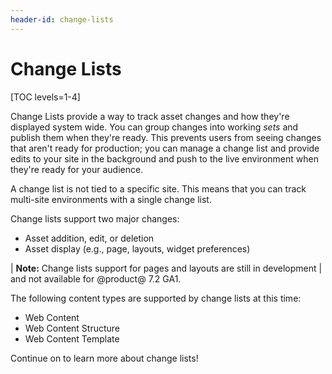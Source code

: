 ```yaml
---
header-id: change-lists
---
```


# Change Lists

[TOC levels=1-4]

Change Lists provide a way to track asset changes and how they're displayed
system wide. You can group changes into working *sets* and publish them when
they're ready. This prevents users from seeing changes that aren't ready for
production; you can manage a change list and provide edits to your site in the
background and push to the live environment when they're ready for your
audience.

A change list is not tied to a specific site. This means that you can track
multi-site environments with a single change list.

Change lists support two major changes:

- Asset addition, edit, or deletion
- Asset display (e.g., page, layouts, widget preferences)

| **Note:** Change lists support for pages and layouts are still in development
| and not available for @product@ 7.2 GA1.

The following content types are supported by change lists at this time:

- Web Content
- Web Content Structure
- Web Content Template

Continue on to learn more about change lists!
